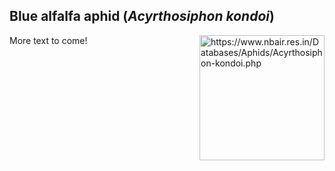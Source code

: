## Blue alfalfa aphid (*Acyrthosiphon kondoi*)

<img 
title="https://www.nbair.res.in/Databases/Aphids/Acyrthosiphon-kondoi.php"
src="https://www.nbair.res.in/Databases/Aphids/images/Acyrthosiphonkondoi/Acyrthosiphonkondoi.jpg" 
height="200"
class="center"
align="right">

More text to come!

<!--stackedit_data:
eyJoaXN0b3J5IjpbLTk0OTY0MjExNSwyMDkyNjM3NzU4LDMxMT
c0NDQ0Nl19
-->